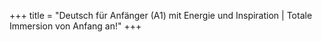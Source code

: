 +++
title = "Deutsch für Anfänger (A1) mit Energie und Inspiration | Totale Immersion von Anfang an!"
+++

